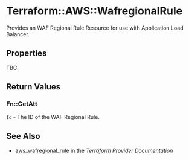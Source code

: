 # Terraform::AWS::WafregionalRule

Provides an WAF Regional Rule Resource for use with Application Load Balancer.

## Properties

TBC

## Return Values

### Fn::GetAtt

`Id` - The ID of the WAF Regional Rule.

## See Also

* [aws_wafregional_rule](https://www.terraform.io/docs/providers/aws/r/wafregional_rule.html) in the _Terraform Provider Documentation_